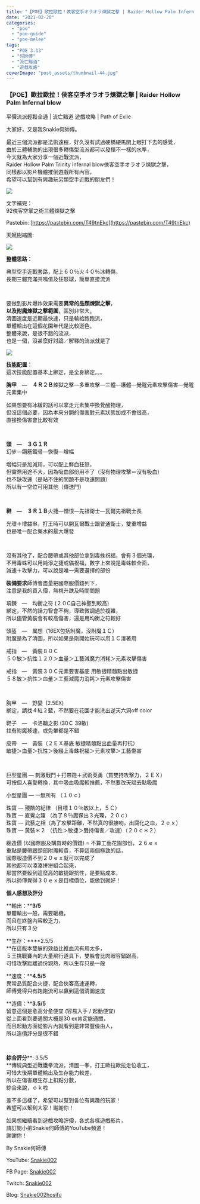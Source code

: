 ```yaml
---
title: "【POE】歐拉歐拉！俠客空手オラオラ煉獄之擊 | Raider Hollow Palm Infernal blow | 平價流派輕鬆全通 | 流亡黯道 遊戲攻略 | Path of Exile"
date: "2021-02-20"
categories: 
  - "poe"
  - "poe-guide"
  - "poe-melee"
tags: 
  - "POE 3.13"
  - "何師傅"
  - "流亡黯道"
  - "遊戲攻略"
coverImage: "post_assets/thumbnail-44.jpg"
---
```


### 【POE】歐拉歐拉！俠客空手オラオラ煉獄之擊 | Raider Hollow Palm Infernal blow  
平價流派輕鬆全通 | 流亡黯道 遊戲攻略 | Path of Exile

  
大家好，又是我Snakie何師傅。  

  
最近三個流派都是法術遠程，好久沒有試過硬橋硬馬閉上眼打下去的感覺，  
由於三體輔助的出現很多轉傷型流派都可以發揮不一樣的水準，  
今天就為大家分享一個近戰流派，  
Raider Hollow Palm Trinity Infernal blow俠客空手オラオラ煉獄之擊，  
同樣都以影片機體推倒遊戲所有內容，  
希望可以幫到有興趣玩另類空手近戰的朋友們！  

  
![](post_assets/2.mp4_snapshot_00.44.170-1024x576.jpg)  

  
文字補完：  
92俠客空掌之術三體煉獄之擊  

  
Pastebin: [https://pastebin.com/T49tnEkc](https://pastebin.com/T49tnEkc)  

  
天賦樹縮圖:  

  
![](post_assets/PASSIVE-5-1024x929.png)  

  
**整體思路：**  

  
典型空手近戰套路，配上６０％火４０％冰轉傷，  
長期三體充滿共鳴值及狂怒球，簡單直接流派  

  
   

  
要做到影片爆炸效果需要**異常的品類煉獄之擊**，  
**以及附魔煉獄之擊範圍**，區別非常大，  
清圖速度是近期最快速，只是輸給跑跑流，  
單體輸出在這個花園年代是比較遜色，  
整體來說，是很不錯的流派，  
也是一個，沒甚麼好討論／解釋的流派就是了  

  
![](post_assets/gear-1.png)  

  
**技能配置：**  
這次技能配置基本上綁定，是全身綁定。。。  

  
**胸甲　—　４Ｒ２Ｂ**煉獄之擊—多重攻擊—三體—護體—覺醒元素攻擊傷害—覺醒元素集中  

  
如果想要有冰緩的話可以拿走元素集中換覺醒物理，  
但沒這個必要，因為本來分開的傷害對元素狀態加成不會很高，  
直接換傷害會比較有效  

  
   

  
**頭　—　３Ｇ１Ｒ**  
幻步—鋼筋鐵骨—恢復—增幅  

  
增幅只是加減用，可以配上鮮血狂怒，  
但實際用途不大，因為吸血部份用不了（沒有物理攻擊＝沒有吸血）  
也不缺攻速（是站不住的問題不是攻速問題）  
所以有一空位可用其他（傳送門）  

  
   

  
**鞋　—　３Ｒ１Ｂ**火捷—憎恨—先祖衛士—瓦爾先祖戰士長  

  
光環＋增益串，打王時可以開瓦爾戰士跟普通衛士，雙重增益  
也是唯一配合藥水的最大爆發  

  
   

  
沒有其他了，配合腰帶或其他部位拿到毒蛛祝福，會有３個光環，  
不用毒蛛可以用純淨之捷或貓祝福，數字上來說是毒蛛較全面，  
減速＋攻擊力，可以說是唯一需要選擇的部份  

  
**裝備要求**師傅會盡量把國際服價錢列下，  
注意是我的買入價，無視升跌及時間問題  

  
項鍊　—　均衡之符 (２０C自己神聖到較高)  
綁定，不然的話力智會不夠，導致微調過於複雜，  
所以儘管黃裝會有較高傷害，還是用均衡之符較好  

  
頭盔　—　異想（16EX包括附魔，沒附魔１Ｃ）  
附魔是為了清圖，所以如果是剛開始玩可以用１Ｃ湊著用  

  
戒指　—　黃裝８０Ｃ  
５０敏＞抗性１２０＞血量＞工藝減魔力消耗＞元素攻擊傷害  

  
戒指　—　黃裝３０Ｃ元素要害基底 用敏捷精髓點出敏捷  
５８敏＞抗性＞血量＞工藝減魔力消耗＞元素攻擊傷害  

  
   

  
胸甲　—　野變  (2.5EX)  
綁定，請找４紅２藍，不然要在花園才能洗出逆天六洞off color  

  
鞋子　—　卡洛翰之影 (30Ｃ 39敏)  
找有附魔移速，或免暈都是不錯  

  
皮帶　—　黃裝（２ＥＸ基底 敏捷精髓點出血量再打抗）  
敏捷＞血量＞抗性＞後綴上毒蛛祝福＞元素攻擊＞工藝傷害  

  
   

  
巨型星團 — 刺激戰鬥＋打帶跑＋武術英勇（買雙持攻擊力，２ＥＸ）  
可按個人喜愛轉換，其中吸血吸魔較推薦，不然要改天賦去點吸魔  

  
小型星團 — 一無所有 （１０ｃ）  

  
珠寶 — 殘酷的紀律 （目標１０％敏以上，５Ｃ）  
珠寶 — 直覺之躍 （為了８％魔保出３光環，２０ｃ）  
珠寶 — 武藝之相（為了攻擊距離，不然真的很接吻，出腐化之血，２ｅｘ）  
珠寶 — 黃裝＊２ （抗性＞敏捷＞雙持傷害／攻速）（２０ｃ＊２）  

  
總造價 (以國際服及購買時的價錢) = 不算工藝花園部份，２６ｅｘ  
重點是腰帶跟頭部附魔較貴，不算這兩個極致的話，  
國際服造價不到２０ｅｘ就可以完成了  
其他都可以湊湊拼拼組合起來，  
那當然要骰到這麼高的敏捷跟抗性，是要點成本，  
所以師傅覺得３０ｅｘ是目標價位，能做到就好！  

  
**個人感想及評分**  

  
**輸出：****3/5**  
單體輸出一般，需要暖機，  
而且在終盤內容較乏力，  
所以只有３分  

  
**生存：****2.5/5  
**在這版本雙躲的效益比推血流有用太多，  
５王挑戰賽內的大量飛行道具下，雙躲會比肉眼容錯跟高，  
可惜攻擊距離過份親熱，所以生存只是一般  

  
**速度：****4.5/5**  
異常品質配合火捷，配合俠客高速運轉，  
師傅覺得只有跑跑流可以嬴到這個清圖速度  

  
**造價：****3.5/5**  
留意這個是愈高分愈便宜 (容易入手 / 起動便宜)  
從上面看到要通關大概是30 ex肯定能通關，  
而且起動方面從影片內就看到是非常豐儉由人，  
所以造價評分是很不錯  

  
   

  
**綜合評分****: 3.5/5  
**傳統典型近戰鐵拳流派，清圖一拳，打王歐拉歐拉走位收工，  
可惜大後期單體輸出及生存能力較差，  
所以在傷害跟生存上扣點分數，  
綜合來說，ｏｋ啦  

  
差不多這樣了，希望可以幫到各位有興趣的玩家！  
希望可以幫到大家！謝謝你！  

  
如果想繼續看到遊戲攻略評價，各式各樣遊戲影片，  
請訂閱小弟Snakie何師傅的YouTube頻道！  
謝謝你！  

  
By Snakie何師傅  

  
YouTube: [Snakie002](https://www.youtube.com/c/Snakie002/)  

  
FB Page: [Snakie002](https://www.facebook.com/Snakie002/)  

  
Twitch: [Snakie002](https://www.twitch.tv/snakie002/)  

  
Blog: [Snakie002hosifu](https://snakie002hosifu.blog/)
